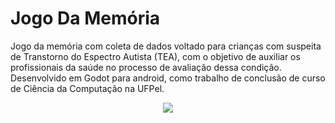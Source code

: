 # Jogo Da Memória 
Jogo da memória com coleta de dados voltado para crianças com suspeita de Transtorno do Espectro Autista (TEA), com o objetivo de auxiliar os profissionais da saúde no processo de avaliação dessa condição. Desenvolvido em Godot para android, como trabalho de conclusão de curso de Ciência da Computação na UFPel.

<p align="center">
<img src="https://github.com/user-attachments/assets/4ef6b711-3f87-4c4d-9c28-e1254e163a4c">
</p>

